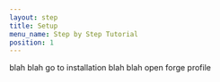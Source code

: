 ```yaml
---
layout: step
title: Setup
menu_name: Step by Step Tutorial
position: 1
---
```


blah blah
go to installation
blah blah
open forge profile
